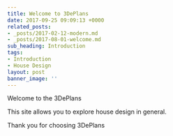 ```yaml
---
title: Welcome to 3DePlans
date: 2017-09-25 09:09:13 +0000
related_posts:
- _posts/2017-02-12-modern.md
- _posts/2017-08-01-welcome.md
sub_heading: Introduction
tags:
- Introduction
- House Design
layout: post
banner_image: ''
---
```

Welcome to the 3DePlans

This site allows you to explore house design in general.

Thank you for choosing 3DePlans
